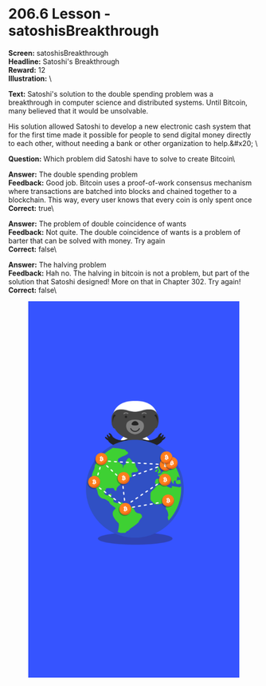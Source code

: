 # 206.6 Lesson - satoshisBreakthrough

**Screen:** satoshisBreakthrough\
**Headline:** Satoshi&#x27;s Breakthrough\
**Reward:** 12\
**Illustration:** \

**Text:** Satoshi&#x27;s solution to the double spending problem was a breakthrough in computer science and distributed systems. Until Bitcoin, many believed that it would be unsolvable.

His solution allowed Satoshi to develop a new electronic cash system that for the first time made it possible for people to send digital money directly to each other, without needing a bank or other organization to help.&amp;#x20;
\

**Question:** Which problem did Satoshi have to solve to create Bitcoin\

**Answer:** The double spending problem\
**Feedback:** Good job. Bitcoin uses a proof-of-work consensus mechanism where transactions are batched into blocks and chained together to a blockchain. This way, every user knows that every coin is only spent once\
**Correct:** true\

**Answer:** The problem of double coincidence of wants\
**Feedback:** Not quite. The double coincidence of wants is a problem of barter that can be solved with money. Try again\
**Correct:** false\

**Answer:** The halving problem\
**Feedback:** Hah no. The halving in bitcoin is not a problem, but part of the solution that Satoshi designed! More on that in Chapter 302. Try again!\
**Correct:** false\


<figure><img src="../.gitbook/assets/206-06.png" alt=""><figcaption></figcaption></figure>


